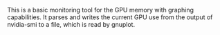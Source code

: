 This is a basic monitoring tool for the GPU memory with graphing
capabilities. It parses and writes the current GPU use from the 
output of nvidia-smi to a file, which is read by gnuplot.
